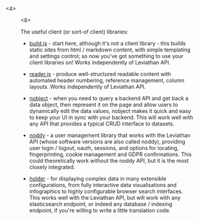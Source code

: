 <READER>

<4>

<MENU /api>

<8>

The useful client (or sort-of client) libraries:

* <a href="/api/build">build.js</a> - start here, although it's not a client library - this builds static 
sites from html / markdown content, with simple templating and settings control; 
so now you've got something to use your client libraries on! Works independently 
of Leviathan API.

* <a href="/api/reader">reader.js</a> - produce well-structured readable content with automated header numbering, 
reference management, column layouts. Works independently of Leviathan API.

* <a href="/api/nobject">nobject</a> - when you need to query a backend API and get back a data object, 
then represent it on the page and allow users to dynamically edit the data values, 
nobject makes it quick and easy to keep your UI in sync with your backend. This will 
work well with any API that provides a typical CRUD interface to datasets.

* <a href="/api/noddy">noddy</a> - a user management library that works with the Leviathan API (whose 
software versions are also called noddy), providing user login / logout, oauth, sessions, 
and options for locating, fingerprinting, cookie management and GDPR confirmations. 
This could theoretically work without the noddy API, but it is the most closely integrated.

* <a href="/api/holder">holder</a> - for displaying complex data in many extensible configurations, from 
fully interactive data visualisations and infographics to highly configurable 
browser search interfaces. This works well with the Leviathan API, but will work 
with any elasticsearch endpoint, or indeed any database / indexing endpoint, if 
you're willing to write a little translation code.
